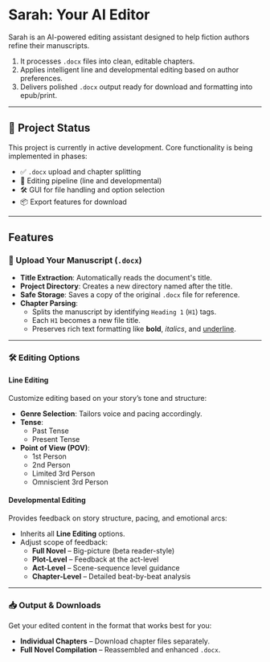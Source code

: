# Sarah: Your AI Editor

Sarah is an AI-powered editing assistant designed to help fiction authors refine their manuscripts. 
1. It processes `.docx` files into clean, editable chapters. 
2. Applies intelligent line and developmental editing based on author preferences.
3. Delivers polished `.docx` output ready for download and formatting into epub/print.

---

## 🚧 Project Status
This project is currently in active development. Core functionality is being implemented in phases:
- ✅ `.docx` upload and chapter splitting
- 🔄 Editing pipeline (line and developmental)
- 🛠️ GUI for file handling and option selection
- 📦 Export features for download

---

## Features

### 📝 Upload Your Manuscript (`.docx`)
- **Title Extraction**: Automatically reads the document's title.
- **Project Directory**: Creates a new directory named after the title.
- **Safe Storage**: Saves a copy of the original `.docx` file for reference.
- **Chapter Parsing**:
    - Splits the manuscript by identifying `Heading 1` (`H1`) tags.
    - Each `H1` becomes a new file title.
    - Preserves rich text formatting like **bold**, _italics_, and <u>underline</u>.

---

### 🛠️ Editing Options
#### Line Editing
Customize editing based on your story’s tone and structure:
- **Genre Selection**: Tailors voice and pacing accordingly.
- **Tense**:
    - Past Tense
    - Present Tense
- **Point of View (POV)**:
    - 1st Person
    - 2nd Person
    - Limited 3rd Person
    - Omniscient 3rd Person

#### Developmental Editing
Provides feedback on story structure, pacing, and emotional arcs:
- Inherits all **Line Editing** options.
- Adjust scope of feedback:
    - **Full Novel** – Big-picture (beta reader-style)
    - **Plot-Level** – Feedback at the act-level
    - **Act-Level** – Scene-sequence level guidance
    - **Chapter-Level** – Detailed beat-by-beat analysis

---

### 📥 Output & Downloads
Get your edited content in the format that works best for you:
- **Individual Chapters** – Download chapter files separately.
- **Full Novel Compilation** – Reassembled and enhanced `.docx`.
